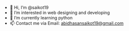 - 👋 Hi, I’m @saikot19
- 👀 I’m interested in web designing and developing
- 🌱 I’m currently learning python
- 📫 Contact me via Email: abidhasansaikot19@gmail.com

<!---
saikot19/saikot19 is a ✨ special ✨ repository because its `README.md` (this file) appears on your GitHub profile.
You can click the Preview link to take a look at your changes.
--->
